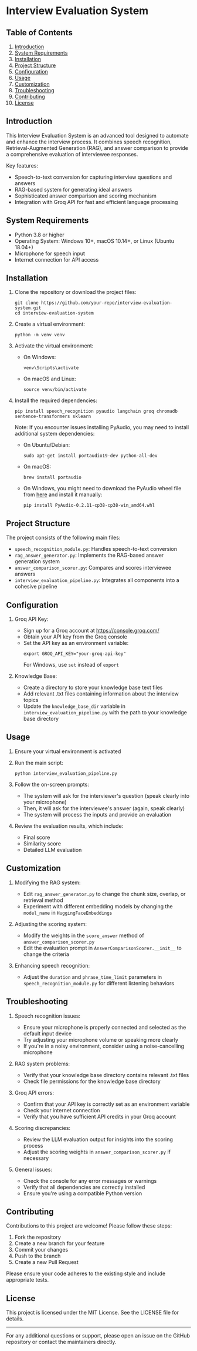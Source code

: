 # Interview Evaluation System

## Table of Contents
1. [Introduction](#introduction)
2. [System Requirements](#system-requirements)
3. [Installation](#installation)
4. [Project Structure](#project-structure)
5. [Configuration](#configuration)
6. [Usage](#usage)
7. [Customization](#customization)
8. [Troubleshooting](#troubleshooting)
9. [Contributing](#contributing)
10. [License](#license)

## Introduction

This Interview Evaluation System is an advanced tool designed to automate and enhance the interview process. It combines speech recognition, Retrieval-Augmented Generation (RAG), and answer comparison to provide a comprehensive evaluation of interviewee responses.

Key features:
- Speech-to-text conversion for capturing interview questions and answers
- RAG-based system for generating ideal answers
- Sophisticated answer comparison and scoring mechanism
- Integration with Groq API for fast and efficient language processing

## System Requirements

- Python 3.8 or higher
- Operating System: Windows 10+, macOS 10.14+, or Linux (Ubuntu 18.04+)
- Microphone for speech input
- Internet connection for API access

## Installation

1. Clone the repository or download the project files:
   ```
   git clone https://github.com/your-repo/interview-evaluation-system.git
   cd interview-evaluation-system
   ```

2. Create a virtual environment:
   ```
   python -m venv venv
   ```

3. Activate the virtual environment:
   - On Windows:
     ```
     venv\Scripts\activate
     ```
   - On macOS and Linux:
     ```
     source venv/bin/activate
     ```

4. Install the required dependencies:
   ```
   pip install speech_recognition pyaudio langchain groq chromadb sentence-transformers sklearn
   ```

   Note: If you encounter issues installing PyAudio, you may need to install additional system dependencies:
   - On Ubuntu/Debian:
     ```
     sudo apt-get install portaudio19-dev python-all-dev
     ```
   - On macOS:
     ```
     brew install portaudio
     ```
   - On Windows, you might need to download the PyAudio wheel file from [here](https://www.lfd.uci.edu/~gohlke/pythonlibs/#pyaudio) and install it manually:
     ```
     pip install PyAudio-0.2.11-cp38-cp38-win_amd64.whl
     ```

## Project Structure

The project consists of the following main files:

- `speech_recognition_module.py`: Handles speech-to-text conversion
- `rag_answer_generator.py`: Implements the RAG-based answer generation system
- `answer_comparison_scorer.py`: Compares and scores interviewee answers
- `interview_evaluation_pipeline.py`: Integrates all components into a cohesive pipeline

## Configuration

1. Groq API Key:
   - Sign up for a Groq account at https://console.groq.com/
   - Obtain your API key from the Groq console
   - Set the API key as an environment variable:
     ```
     export GROQ_API_KEY="your-groq-api-key"
     ```
     For Windows, use `set` instead of `export`

2. Knowledge Base:
   - Create a directory to store your knowledge base text files
   - Add relevant .txt files containing information about the interview topics
   - Update the `knowledge_base_dir` variable in `interview_evaluation_pipeline.py` with the path to your knowledge base directory

## Usage

1. Ensure your virtual environment is activated

2. Run the main script:
   ```
   python interview_evaluation_pipeline.py
   ```

3. Follow the on-screen prompts:
   - The system will ask for the interviewer's question (speak clearly into your microphone)
   - Then, it will ask for the interviewee's answer (again, speak clearly)
   - The system will process the inputs and provide an evaluation

4. Review the evaluation results, which include:
   - Final score
   - Similarity score
   - Detailed LLM evaluation

## Customization

1. Modifying the RAG system:
   - Edit `rag_answer_generator.py` to change the chunk size, overlap, or retrieval method
   - Experiment with different embedding models by changing the `model_name` in `HuggingFaceEmbeddings`

2. Adjusting the scoring system:
   - Modify the weights in the `score_answer` method of `answer_comparison_scorer.py`
   - Edit the evaluation prompt in `AnswerComparisonScorer.__init__` to change the criteria

3. Enhancing speech recognition:
   - Adjust the `duration` and `phrase_time_limit` parameters in `speech_recognition_module.py` for different listening behaviors

## Troubleshooting

1. Speech recognition issues:
   - Ensure your microphone is properly connected and selected as the default input device
   - Try adjusting your microphone volume or speaking more clearly
   - If you're in a noisy environment, consider using a noise-cancelling microphone

2. RAG system problems:
   - Verify that your knowledge base directory contains relevant .txt files
   - Check file permissions for the knowledge base directory

3. Groq API errors:
   - Confirm that your API key is correctly set as an environment variable
   - Check your internet connection
   - Verify that you have sufficient API credits in your Groq account

4. Scoring discrepancies:
   - Review the LLM evaluation output for insights into the scoring process
   - Adjust the scoring weights in `answer_comparison_scorer.py` if necessary

5. General issues:
   - Check the console for any error messages or warnings
   - Verify that all dependencies are correctly installed
   - Ensure you're using a compatible Python version

## Contributing

Contributions to this project are welcome! Please follow these steps:

1. Fork the repository
2. Create a new branch for your feature
3. Commit your changes
4. Push to the branch
5. Create a new Pull Request

Please ensure your code adheres to the existing style and include appropriate tests.

## License

This project is licensed under the MIT License. See the LICENSE file for details.

---

For any additional questions or support, please open an issue on the GitHub repository or contact the maintainers directly.
